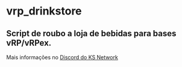 # vrp_drinkstore
## Script de roubo a loja de bebidas para bases vRP/vRPex.

Mais informações no [Discord do KS Network](https://discord.gg/GsQNwaP)

